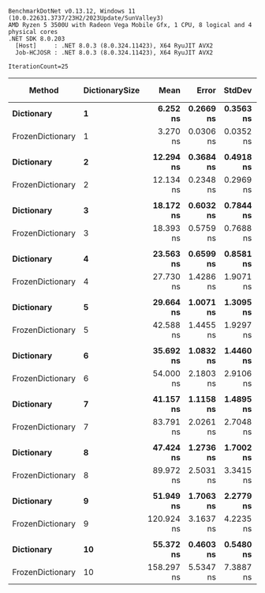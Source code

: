 ```

BenchmarkDotNet v0.13.12, Windows 11 (10.0.22631.3737/23H2/2023Update/SunValley3)
AMD Ryzen 5 3500U with Radeon Vega Mobile Gfx, 1 CPU, 8 logical and 4 physical cores
.NET SDK 8.0.203
  [Host]     : .NET 8.0.3 (8.0.324.11423), X64 RyuJIT AVX2
  Job-HCJOSR : .NET 8.0.3 (8.0.324.11423), X64 RyuJIT AVX2

IterationCount=25  

```
| Method           | DictionarySize | Mean       | Error     | StdDev    | Ratio    | RatioSD | Allocated | Alloc Ratio |
|----------------- |--------------- |-----------:|----------:|----------:|---------:|--------:|----------:|------------:|
| **Dictionary**       | **1**              |   **6.252 ns** | **0.2669 ns** | **0.3563 ns** | **baseline** |        **** |         **-** |          **NA** |
| FrozenDictionary | 1              |   3.270 ns | 0.0306 ns | 0.0352 ns |     -47% |    5.2% |         - |          NA |
|                  |                |            |           |           |          |         |           |             |
| **Dictionary**       | **2**              |  **12.294 ns** | **0.3684 ns** | **0.4918 ns** | **baseline** |        **** |         **-** |          **NA** |
| FrozenDictionary | 2              |  12.134 ns | 0.2348 ns | 0.2969 ns |      -1% |    3.7% |         - |          NA |
|                  |                |            |           |           |          |         |           |             |
| **Dictionary**       | **3**              |  **18.172 ns** | **0.6032 ns** | **0.7844 ns** | **baseline** |        **** |         **-** |          **NA** |
| FrozenDictionary | 3              |  18.393 ns | 0.5759 ns | 0.7688 ns |      +2% |    6.9% |         - |          NA |
|                  |                |            |           |           |          |         |           |             |
| **Dictionary**       | **4**              |  **23.563 ns** | **0.6599 ns** | **0.8581 ns** | **baseline** |        **** |         **-** |          **NA** |
| FrozenDictionary | 4              |  27.730 ns | 1.4286 ns | 1.9071 ns |     +18% |    8.0% |         - |          NA |
|                  |                |            |           |           |          |         |           |             |
| **Dictionary**       | **5**              |  **29.664 ns** | **1.0071 ns** | **1.3095 ns** | **baseline** |        **** |         **-** |          **NA** |
| FrozenDictionary | 5              |  42.588 ns | 1.4455 ns | 1.9297 ns |     +44% |    5.0% |         - |          NA |
|                  |                |            |           |           |          |         |           |             |
| **Dictionary**       | **6**              |  **35.692 ns** | **1.0832 ns** | **1.4460 ns** | **baseline** |        **** |         **-** |          **NA** |
| FrozenDictionary | 6              |  54.000 ns | 2.1803 ns | 2.9106 ns |     +52% |    8.1% |         - |          NA |
|                  |                |            |           |           |          |         |           |             |
| **Dictionary**       | **7**              |  **41.157 ns** | **1.1158 ns** | **1.4895 ns** | **baseline** |        **** |         **-** |          **NA** |
| FrozenDictionary | 7              |  83.791 ns | 2.0261 ns | 2.7048 ns |    +104% |    4.9% |         - |          NA |
|                  |                |            |           |           |          |         |           |             |
| **Dictionary**       | **8**              |  **47.424 ns** | **1.2736 ns** | **1.7002 ns** | **baseline** |        **** |         **-** |          **NA** |
| FrozenDictionary | 8              |  89.972 ns | 2.5031 ns | 3.3415 ns |     +90% |    3.5% |         - |          NA |
|                  |                |            |           |           |          |         |           |             |
| **Dictionary**       | **9**              |  **51.949 ns** | **1.7063 ns** | **2.2779 ns** | **baseline** |        **** |         **-** |          **NA** |
| FrozenDictionary | 9              | 120.924 ns | 3.1637 ns | 4.2235 ns |    +133% |    6.3% |         - |          NA |
|                  |                |            |           |           |          |         |           |             |
| **Dictionary**       | **10**             |  **55.372 ns** | **0.4603 ns** | **0.5480 ns** | **baseline** |        **** |         **-** |          **NA** |
| FrozenDictionary | 10             | 158.297 ns | 5.5347 ns | 7.3887 ns |    +184% |    3.8% |         - |          NA |
